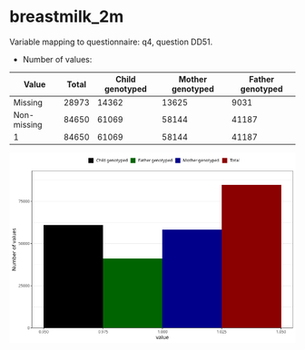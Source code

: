 # breastmilk_2m
Variable mapping to questionnaire: q4, question DD51.
- Number of values:

| Value | Total | Child genotyped | Mother genotyped | Father genotyped |
| ----- | ----- | --------------- | ---------------- | ---------------- |
| Missing | 28973 | 14362 | 13625 | 9031 |
| Non-missing | 84650 | 61069 | 58144 | 41187 |
| 1 | 84650 | 61069 | 58144 | 41187 |



![](breastmilk_2m_n.png)



